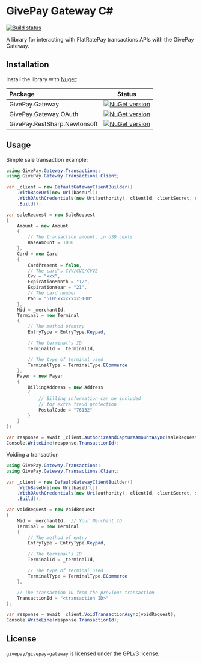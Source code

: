 # GivePay Gateway C#

[![Build status](https://ci.appveyor.com/api/projects/status/t6ijhamg9mvk266r?svg=true)](https://ci.appveyor.com/project/willseward/givepay-gateway)


A library for interacting with FlatRatePay transactions APIs with the GivePay Gateway.

## Installation

Install the library with [Nuget](https://nuget.org/):

|Package|Status|
|:------|:-----:|
|GivePay.Gateway|[![NuGet version](https://badge.fury.io/nu/GivePay.Gateway.svg)](https://badge.fury.io/nu/GivePay.Gateway)|
|GivePay.Gateway.OAuth|[![NuGet version](https://badge.fury.io/nu/GivePay.Gateway.OAuth.svg)](https://badge.fury.io/nu/GivePay.Gateway.OAuth)|
|GivePay.RestSharp.Newtonsoft|[![NuGet version](https://badge.fury.io/nu/GivePay.RestSharp.Newtonsoft.svg)](https://badge.fury.io/nu/GivePay.RestSharp.Newtonsofth)|

## Usage

Simple sale transaction example:

```c#
using GivePay.Gateway.Transactions;
using GivePay.Gateway.Transactions.Client;

var _client = new DefaultGatewayClientBuilder()
    .WithBaseUri(new Uri(baseUrl))
    .WithOAuthCredentials(new Uri(authority), clientId, clientSecret, scopes)
    .Build();

var saleRequest = new SaleRequest
{
    Amount = new Amount
    {
        // The transaction amount, in USD cents
        BaseAmount = 1000
    },
    Card = new Card
    {
        CardPresent = false,
        // The card's CVV/CVC/CVV2
        Cvv = "xxx",
        ExpirationMonth = "12",
        ExpirationYear = "21",
        // The card number
        Pan = "5105xxxxxxxx5100"
    },
    Mid = _merchantId,
    Terminal = new Terminal
    {
        // The method ofentry
        EntryType = EntryType.Keypad,

        // The terminal's ID
        TerminalId = _terminalId,

        // The type of terminal used
        TerminalType = TerminalType.ECommerce
    },
    Payer = new Payer
    {
        BillingAddress = new Address
        {
            // Billing information can be included
            // for extra fraud protection
            PostalCode = "76132"
        }
    }
};

var response = await _client.AuthorizeAndCaptureAmountAsync(saleRequest);
Console.WriteLine(response.TransactionId);
```

Voiding a transaction

```c#
using GivePay.Gateway.Transactions;
using GivePay.Gateway.Transactions.Client;

var _client = new DefaultGatewayClientBuilder()
    .WithBaseUri(new Uri(baseUrl))
    .WithOAuthCredentials(new Uri(authority), clientId, clientSecret, scopes)
    .Build();

var voidRequest = new VoidRequest
{
    Mid = _merchantId,  // Your Merchant ID
    Terminal = new Terminal
    {
        // The method of entry
        EntryType = EntryType.Keypad,

        // The terminal's ID
        TerminalId = _terminalId,

        // The type of terminal used
        TerminalType = TerminalType.ECommerce
    },

    // The transaction ID from the previous transaction
    TransactionId = "<transaction ID>"
};

var response = await _client.VoidTransactionAsync(voidRequest);
Console.WriteLine(response.TransactionId);
```

## License

`givepay/givepay-gateway` is licensed under the GPLv3 license.